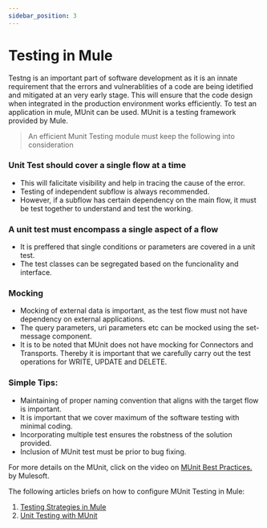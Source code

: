 ```yaml
---
sidebar_position: 3
---
```

# Testing in Mule

Testng is an important part of software development as it is an innate requirement that the errors and vulnerablities of a code are being idetified and mitigated at an very early stage. This will ensure that the code design when integrated in the production environment works efficiently. To test an application in mule, MUnit can be used. MUnit is a testing framework provided by Mule. 

> An efficient Munit Testing module must keep the following into consideration

### Unit Test should cover a single flow at a time
- This will falicitate visibility and help in tracing the cause of the error.
- Testing of independent subflow is always recommended.
- However, if a subflow has certain dependency on the main flow, it must be test together to understand and test the working.

### A unit test must encompass a single aspect of a flow
- It is preffered that single conditions or parameters are covered in a unit test.
- The test classes can be segregated based on the funcionality and interface.

### Mocking
- Mocking of external data is important, as the test flow must not have dependency on external applications.
- The query parameters, uri parameters etc can be mocked using the set-message component.
- It is to be noted that MUnit does not have mocking for Connectors and Transports. Thereby it is important that we carefully carry out the test operations for WRITE, UPDATE and DELETE.

### Simple Tips:
- Maintaining of proper naming convention that aligns with the target flow is important.
- It is important that we cover maximum of the software testing with minimal coding.
- Incorporating multiple test ensures the robstness of the solution provided.
- Inclusion of MUnit test must be prior to bug fixing.

For more details on the MUnit, click on the video on [MUnit Best Practices.](https://www.mulesoft.com/ty/webinar/best-practices-testing-mule-applications) by Mulesoft.

The following articles briefs on how to configure MUnit Testing in Mule: 

1. [Testing Strategies in Mule](https://docs.mulesoft.com/mule-runtime/3.9/testing-strategies)
2. [Unit Testing with MUnit](https://www.mulesoft.com/exchange/org.mule.examples/munit-short-tutorial/)
